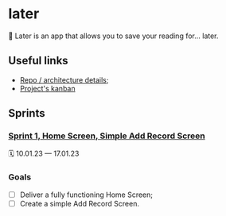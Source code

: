 # later
📰 Later is an app that allows you to save your reading for... later.

## Useful links

- [Repo / architecture details](https://github.com/nivisi/later/wiki);
- [Project's kanban](https://github.com/users/nivisi/projects/1/views/1)

## Sprints

### [Sprint 1, Home Screen, Simple Add Record Screen](https://github.com/users/nivisi/projects/3/views/1)

🗓 10.01.23 — 17.01.23

### Goals

- [ ] Deliver a fully functioning Home Screen;
- [ ] Create a simple Add Record Screen.
